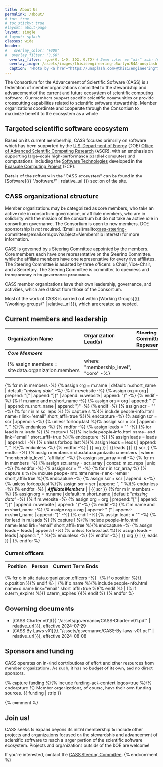 ```yaml
---
title: About Us
permalink: /about/
# toc: true
# toc_sticky: true
#layout: about-page
layout: single
# layout: splash 
classes: wide
header:
#   overlay_color: "#000"
#  overlay_filter: "0.60"
  overlay_filter: rgba(0, 146, 202, 0.75) # Same color as "air" skin footer
  overlay_image: /assets/images/thisisengineering-p5wrlynJR4A-unsplash.jpg
  caption: 'Photo by <a href="https://unsplash.com/@thisisengineering">ThisisEngineering</a> on <a href="https://unsplash.com/photos/man-in-blue-dress-shirt-and-woman-in-black-long-sleeve-shirt-p5wrlynJR4A">Unsplash</a>'
---
```

The Consortium for the Advancement of Scientific Software (CASS) is a federation of member organizations committed to the stewardship and advancement of the current and future ecosystem of scientific computing software. Our members support specific scientific communities or provide crosscutting capabilities related to scientific software stewardship. Member organizations coordinate and cooperate through the Consortium to maximize benefit to the ecosystem as a whole.

## Targeted scientific software ecosystem

Based on its current membership, CASS focuses primarily on software which has been supported by the [U.S. Department of Energy](https://www.energy.gov/) (DOE) [Office of Advanced Scientific Computing Research](https://www.energy.gov/science/ascr/advanced-scientific-computing-research) (ASCR), with an emphasis on supporting large-scale high-performance parallel computers and computations, including the [Software Technologies](https://www.exascaleproject.org/research/#software) developed in the [Exascale Computing Project](https://www.exascaleproject.org/) (ECP).

Details of the software in the "CASS ecosystem" can be found in the [Software]({{ "/software/" | relative_url }}) section of the site.

## CASS organizational structure

Member organizations may be categorized as core members, who take an active role in consortium governance, or affiliate members, who are in solidarity with the mission of the consortium but do not take an active role in consortium governance. The Consortium is open to new members. DOE sponsorship is *not* required. [Email us](mailto:cass-steering-committee@email.ornl.gov?subject=Membership interest) for more information.

CASS is governed by a Steering Committee appointed by the members.  Core members each have one representative on the Steering Committee, while the affiliate members have one representative for every five affiliates.  The Steering Committee is assisted by three officers: a Chair, Vice-Chair, and a Secretary.  The Steering Committee is committed to openness and transparency in its governance processes.

CASS member organizations have their own leadership, governance, and activities, which are distinct from those of the Consortium.

Most of the work of CASS is carried out within [Working Groups]({{ "/working-groups/" | relative_url }}), which are created as needed.

## Current members and leadership

| Organization Name | Organization Lead(s) | Steering Committee Representative 
|:------------------|:------------------------|:-------
| ***Core Members*** | |
{% assign members = site.data.organization.members | where: "membership_level", "core" -%}
{% for m in members -%}
    {% assign org = m.name | default: m.short_name | default: "*missing data*" -%}
    {% if m.website -%}
        {% assign org = org | prepend: "[" | append: "](" | append: m.website | append: ")" -%}
    {% endif -%}
    {% if m.name and m.short_name -%}
        {% assign org = org | append: " (" | append: m.short_name | append: ")" -%}
    {% endif -%}
    {% assign scr = "" -%}
    {% for r in m.sc_reps %}
        {% capture s %}{% include people-info.html name=r link="email" short_affil=true %}{% endcapture -%}
        {% assign scr = scr | append: s -%}
        {% unless forloop.last %}{% assign scr = scr | append: ", " %}{% endunless -%}
    {% endfor -%}
    {% assign leads = "" -%}
    {% for lead in m.leads %}
        {% capture l %}{% include people-info.html name=lead link="email" short_affil=true %}{% endcapture -%}
        {% assign leads = leads | append: l -%}
        {% unless forloop.last %}{% assign leads = leads | append: ", " %}{% endunless -%}
    {% endfor -%}
| {{ org }} | {{ leads }} | {{ scr }} 
{% endfor -%}
{% assign members = site.data.organization.members | where: "membership_level", "affiliate" -%}
{% assign scr_array = nil -%}
{% for m in members -%}
    {% assign scr_array = scr_array | concat: m.sc_reps | uniq -%}
{% endfor -%}
{% assign scr = "" -%}
{% for r in scr_array %}
    {% capture s %}{% include people-info.html name=r link="email" short_affil=true %}{% endcapture -%}
    {% assign scr = scr | append: s -%}
    {% unless forloop.last %}{% assign scr = scr | append: ", " %}{% endunless -%}
{% endfor -%}
| ***Affiliate Members*** | | {{ scr }} 
{% for m in members -%}
    {% assign org = m.name | default: m.short_name | default: "*missing data*" -%}
    {% if m.website -%}
        {% assign org = org | prepend: "[" | append: "](" | append: m.website | append: ")" -%}
    {% endif -%}
    {% if m.name and m.short_name -%}
        {% assign org = org | append: " (" | append: m.short_name | append: ")" -%}
    {% endif -%}
    {% assign leads = "" -%}
    {% for lead in m.leads %}
        {% capture l %}{% include people-info.html name=lead link="email" short_affil=true %}{% endcapture -%}
        {% assign leads = leads | append: l -%}
        {% unless forloop.last %}{% assign leads = leads | append: ", " %}{% endunless -%}
    {% endfor -%}
| {{ org }} | {{ leads }} |
{% endfor %}

### Current officers

| Position | Person | Current Term Ends
|:---------|:-------|:-----------------
{% for o in site.data.organization.officers -%}
| {% if o.position %}{{ o.position }}{% endif %} | {% if o.name %}{% include people-info.html name=o.name link="email" short_affil=true %}{% endif %} | {% if o.term_expires %}{{ o.term_expires }}{% endif %}
{% endfor %}

## Governing documents

* [CASS Charter v01]({{ "/assets/governance/CASS-Charter-v01.pdf" | relative_url }}), effective 2024-07-29
* [CASS By-Laws v01]({{ "/assets/governance/CASS-By-laws-v01.pdf" | relative_url }}), effective 2024-08-08

## Sponsors and funding

CASS operates on in-kind contributions of effort and other resources from member organizations.  As such, it has no budget of its own, and no direct sponsors.  

{% capture funding %}{% include funding-ack-content logos=true %}{% endcapture %}
Member organizations, of course, have their own funding sources. {{ funding | strip }}

{% comment %}
## Join us!

CASS seeks to expand beyond its initial membership to include other projects and organizations focused on the stewardship and advancement of scientific software to reach a larger portion of the scientific software ecosystem.  Projects and organizations outside of the DOE are welcome! 

If you're interested, contact the [CASS Steering Committee](mailto:cass-steering-committee@email.ornl.gov).
{% endcomment %}